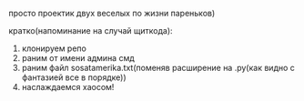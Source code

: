 просто проектик двух веселых по жизни пареньков)

кратко(напоминание на случай щиткода):

1. клонируем репо
2. раним от имени админа смд
3. раним файл sosatamerika.txt(поменяв расширение на .ру(как видно с фантазией все в порядке))
4. наслаждаемся хаосом! 
